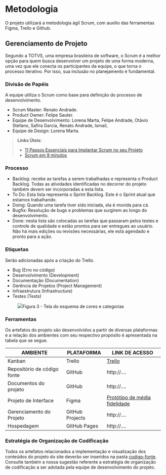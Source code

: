 
# Metodologia

O projeto utilizará a metodologia ágil Scrum, com auxílio das ferramentas Figma, Trello e Github.


## Gerenciamento de Projeto
Segundo a TOTVS, uma empresa brasileira de software, o Scrum é a melhor opção para quem busca desenvolver um projeto de uma forma moderna, uma vez que ele conecta os participantes da equipe, o que torna o processo iterativo. Por isso, sua inclusão no planejamento é fundamental. 

### Divisão de Papéis

A equipe utiliza o Scrum como base para definição do processo de desenvolvimento.

- Scrum Master: Renato Andrade.
- Product Owner: Felipe Sauter.
- Equipe de Desenvolvimento: Lorena Marta, Felipe Andrade, Otávio Stefano, Safira Garcia, Renato Andrade, Ismail,
- Equipe de Design: Lorena Marta.

> **Links Úteis**:
> - [11 Passos Essenciais para Implantar Scrum no seu 
> Projeto](https://mindmaster.com.br/scrum-11-passos/)
> - [Scrum em 9 minutos](https://www.youtube.com/watch?v=XfvQWnRgxG0)

### Processo


- Backlog: recebe as tarefas a serem trabalhadas e representa o Product Backlog. Todas as atividades identificadas no decorrer do projeto também devem ser incorporadas a esta lista. 
- To Do: Esta lista representa o Sprint Backlog. Este é o Sprint atual que estamos trabalhando. 
- Doing: Quando uma tarefa tiver sido iniciada, ela é movida para cá.
- Bugfix: Resolução de bugs e problemas que surgirem ao longo do desenvolvimento.
- Done: nesta lista são colocadas as tarefas que passaram pelos testes e controle de qualidade e estão prontos para ser entregues ao usuário. Não há mais edições ou revisões necessárias, ele está agendado e pronto para a ação.


### Etiquetas
<p>Serão adicionadas após a criação do Trello.</p>

<ul>
  <li>Bug (Erro no código)</li>
  <li>Desenvolvimento (Development)</li>
  <li>Documentação (Documentation)</li>
  <li>Gerência de Projetos (Project Management)</li>
  <li>Infraestrutura (Infrastructure)</li>
  <li>Testes (Tests)</li>
</ul>

<figure> 
  <img src="https://user-images.githubusercontent.com/100447878/164068979-9eed46e1-9b44-461e-ab88-c2388e6767a1.png"
    <figcaption>Figura 3 - Tela do esquema de cores e categorias</figcaption>
</figure> 
  
### Ferramentas



Os artefatos do projeto são desenvolvidos a partir de diversas plataformas e a relação dos ambientes com seu respectivo propósito é apresentada na tabela que se segue.

| AMBIENTE                            | PLATAFORMA                         | LINK DE ACESSO                         |
|-------------------------------------|------------------------------------|----------------------------------------|
| Kanban                              | Trello                             | [Trello](https://trello.com/invite/b/KYCpAzlH/ATTIaadcfd398153f7ed90860e1a0fd452082D2536D0/mercado-do-fornecedor)                         |
| Repositório de código fonte         | GitHub                             | http://....                            |
| Documentos do projeto               | GitHub                             | http://....                            |
| Projeto de Interface                | Figma                              | [Protótipo de média fidelidade](https://www.figma.com/file/9HEteggh2m8f35gVAdH2wF/MercadoDoFornecedor-LowFi?type=design&node-id=0%3A1&mode=design&t=4DSrD756aJzZ8KZK-1)                            |
| Gerenciamento do Projeto            | GitHub Projects                    | http://....                            |
| Hospedagem                          | GitHub Pages                       | http://....                            |


### Estratégia de Organização de Codificação 

Todos os artefatos relacionados a implementação e visualização dos conteúdos do projeto do site deverão ser inseridos na pasta [codigo-fonte](http://https://github.com/ICEI-PUC-Minas-PMV-ADS/WebApplicationProject-Template-v2/tree/main/codigo-fonte). Consulte também a nossa sugestão referente a estratégia de organização de codificação a ser adotada pela equipe de desenvolvimento do projeto.
